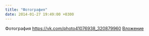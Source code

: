 ```yaml
---
title: "Фотография"
date: 2014-01-27 19:49:00 +0300
---
```


Фотография
<a class="vk-attach" href="https://vk.com/photo41076938_320879960">https://vk.com/photo41076938_320879960</a>
<a class="vk-attach" href="https://vk.com/photo41076938_320879960">Вложение</a>
